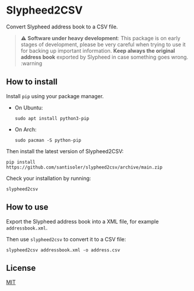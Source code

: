 # Slypheed2CSV

Convert Slypheed address book to a CSV file.

> :warning: **Software under heavy development**: This package is on early
> stages of development, please be very careful when trying to use it for
> backing up important information. **Keep always the original address book**
> exported by Slypheed in case something goes wrong. :warning


## How to install

Install `pip` using your package manager.

- On Ubuntu:
    ```
    sudo apt install python3-pip
    ```
- On Arch:
    ```
    sudo pacman -S python-pip
    ```

Then install the latest version of Slypheed2CSV:

```
pip install https://github.com/santisoler/slypheed2csv/archive/main.zip
```

Check your installation by running:

```
slypheed2csv
```

## How to use

Export the Slypheed address book into a XML file, for example
`addressbook.xml`.

Then use `slypheed2csv` to convert it to a CSV file:

```
slypheed2csv addressbook.xml -o address.csv
```

## License

[MIT](https://github.com/santisoler/slypheed2csv/blob/main/LICENSE)
